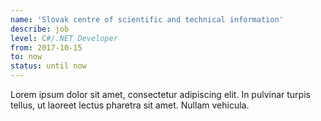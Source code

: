 ```yaml
---
name: 'Slovak centre of scientific and technical information'
describe: job
level: C#/.NET Developer
from: 2017-10-15
to: now
status: until now
---
```

Lorem ipsum dolor sit amet, consectetur adipiscing elit. In pulvinar turpis tellus, ut laoreet lectus pharetra sit amet. Nullam vehicula.